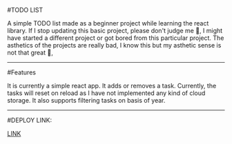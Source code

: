 #TODO LIST

A simple TODO list made as a beginner project while learning the react library. If I stop updating this basic project, please don't judge me 🥺, I might have started a 
different project or got bored from this particular project. The asthetics of the projects are really bad, I know this but my asthetic sense is not that great 🥲, 

---

#Features

It is currently a simple react app. It adds or removes a task. Currently, the tasks will reset on reload as I have not implemented any kind of cloud storage. It also supports filtering tasks on basis of year.


---

#DEPLOY LINK:

[LINK](https://nimble-cascaron-ecd441.netlify.app/)
